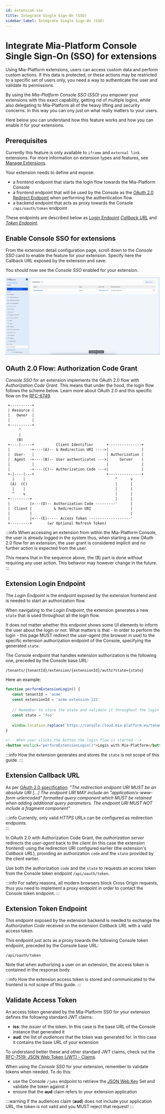 ```yaml
---
id: extension-sso
title: Integrate Single Sign-On (SSO)
sidebar_label: Integrate Single Sign-On (SSO)
---
```


# Integrate Mia-Platform Console Single Sign-On (SSO) for extensions

Using Mia-Platform extensions, users can access custom data and perform custom actions. If this data is protected, or these actions may be restricted to a specific set of users only, you need a way to authenticate the user and validate its permissions.  

By using the *Mia-Platform Console SSO (SSO)* you empower your extensions with this exact capability, getting rid of multiple logins, while also delegating to Mia-Platform all of the heavy lifting and security concerns. In this way you can ony just on what really matters to your users.

Here below you can understand how this feature works and how you can enable it for your extensions.

## Prerequisites

Currently this feature is only available to `iframe` and `external link` extensions. For more information on extension types and features, see [Manage Extensions][docs-manage-extensions].

Your extension needs to define and expose:

- a frontend endpoint that starts the login flow towards the Mia-Platform Console
- a frontend endpoint that will be used by the Console as the [OAuth 2.0 Redirect Endpoint][ietf-redirection-endpoint] when performing the authentication flow
- a backend endpoint that acts as proxy towards the Console `/api/oauth/token` endpoint

These endpoints are described below as [Login Endpoint][extension-login-endpoint] [*Callback URL*][extension-callback-url] and [*Token Endpoint*][extension-token-endpoint].

## Enable Console SSO for extensions

From the extension detail configuration page, scroll down to the *Console SSO* card to enable the feature for your extension. Specify here the Callback URL exposed by the extension and save.

You should now see the *Console SSO* enabled for your extension.

![alt text](./img/console-sso.gif)

## OAuth 2.0 Flow: Authorization Code Grant

*Console SSO* for an extension implements the OAuth 2.0 flow with *Authorization Code Grant*. This means that under the hood, the login flow follows the scheme below. Learn more about OAuth 2.0 and this specific flow on the [RFC-6749][ietf-oauth-2-auth-code-grant].

     +----------+
     | Resource |
     |   Owner  |
     |          |
     +----------+
          ^
          |
         (B)
     +----|-----+          Client Identifier      +---------------+
     |         -+----(A)-- & Redirection URI ---->|               |
     |  User-   |                                 | Authorization |
     |  Agent  -+----(B)-- User authenticates --->|     Server    |
     |          |                                 |               |
     |         -+----(C)-- Authorization Code ---<|               |
     +-|----|---+                                 +---------------+
       |    |                                         ^      v
      (A)  (C)                                        |      |
       |    |                                         |      |
       ^    v                                         |      |
     +---------+                                      |      |
     |         |>---(D)-- Authorization Code ---------'      |
     |  Client |          & Redirection URI                  |
     |         |                                             |
     |         |<---(E)----- Access Token -------------------'
     +---------+       (w/ Optional Refresh Token)

:::info
When accessing an extension from within the Mia-Platform Console, the user is already logged in the system thus, when starting a new OAuth 2.0 flow for an extension, the user grant is considered implicit and no further action is expected from the user.

This means that in the sequence above, the (B) part is done without requiring any user action. This behavior may however change in the future.
:::

## Extension Login Endpoint

The *Login Endpoint* is the endpoint exposed by the extension frontend and is needed to start an authorization flow.

When navigating to the *Login Endpoint*, the extension generates a new `state` that is used throughout all the login flow.

It does not matter whether this endpoint shows some UI elements to inform the user about the login or not. What matters is that - in order to perform the login - this page MUST redirect the *user-agent* (the browser in use) to the specific extension authorization endpoint of the Console, specifying the generated `state`.

The Console endpoint that handles extension authorization is the following one, preceded by the Console base URL:

`/tenants/{tenantId}/extension/{extensionId}/authz?state={state}`

Here an example:

```js
function performExtensionLogin() {
   const tenantId = 'acme'
   const extensionId = 'acme-extension-123'
   
   // Remember to store the state and validate it throughout the login flow
   const state = 'foo'
   
   window.location.replace(`https://console.cloud.mia-platform.eu/tenants/${tenantId}/extension/${extensionId}/authz?state=${state}`)
}
```

```html
<!-- When user clicks the button the login flow is started -->
<button onclick="performExtensionLogin()">Login with Mia-Platform</button>
```

:::info
How the extension generates and stores the `state` is not scope of this guide.
:::

## Extension Callback URL

As per [OAuth 2.0 specification][ietf-redirection-endpoint]: *"The redirection endpoint URI MUST be an absolute URI [...] The endpoint URI MAY include an "application/x-www-form-urlencoded" formatted query component which MUST be retained when adding additional query parameters. The endpoint URI MUST NOT include a fragment component"*

:::info
Currently, only valid *HTTPS* URLs can be configured as redirection endpoints.  
:::

In OAuth 2.0 with Authorization Code Grant, the *authorization server* redirects the *user-agent* back to the *client* (in this case the extension frontend) using the redirection URI configured earlier (the extension's *Callback URL*), providing an authorization `code` and the `state` provided by the client earlier.

Use both the authorization `code` and the `state` to requests an access token from the Console token endpoint `/api/oauth/token`.

:::info
For safety reasons, all modern browsers block Cross Origin requests, thus you need to implement a proxy endpoint in order to contact the Console token endpoint.
:::

## Extension Token Endpoint

This endpoint exposed by the extension backend is needed to exchange the *Authorization Code* received on the extension *Callback URL* with a valid access token.

This endpoint just acts as a proxy towards the following Console token endpoint, preceded by the Console base URL:

`/api/oauth/token`

Note that when authorizing a user on an extension, the access token is contained in the response body. 

:::info
How the extension access token is stored and communicated to the frontend is not scope of this guide.
:::

## Validate Access Token

An access token generated by the Mia-Platform SSO for your extension defines the following standard JWT claims:

- **iss**: the *issuer* of the token. In this case is the base URL of the Console instance that generated it
- **aud**: the list of *audiences* that the token was generated for. In this case it contains the base URL of your extension

To understand better these and other standard JWT claims, check out the [RFC-7519: JSON Web Token (JWT) - Claims][ietf-jwt-claims].

When using the *Console SSO* for your extension, remember to validate tokens when needed. To do this:

- use the Console `/jwks` endpoint to retrieve the [JSON Web Key][ietf-jwks] Set and validate the token against it
- ensure that the **aud** claim refers to your extension application

:::warning
If the audiences claim (**aud**) does not include your application URL, the token is not valid and you MUST reject that request!
:::

[ietf-redirection-endpoint]: https://datatracker.ietf.org/doc/html/rfc6749#section-3.1.2
[ietf-oauth-2-auth-code-grant]: https://datatracker.ietf.org/doc/html/rfc6749#section-4.1.2
[ietf-jwt-claims]: https://datatracker.ietf.org/doc/html/rfc7519#section-4.1
[ietf-jwks]: https://datatracker.ietf.org/doc/html/rfc7517

[docs-manage-extensions]: /console/company-configuration/extensions.md
[extension-login-endpoint]: #extension-login-endpoint
[extension-callback-url]: #extension-callback-url
[extension-token-endpoint]: #extension-token-endpoint